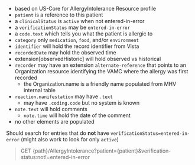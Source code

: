 
- based on US-Core for AllergyIntolerance Resource profile
- `patient` is a reference to this patient
- a `clinicalStatus` is `active` when not entered-in-error
- a `verificationStatus` may be `entered-in-error`
- a `code.text` which tells you what the patient is allergic to
- `category` only `medication`, `food`, and/or `environment`
- `identifier` will hold the record identifier from Vista
- `recordedDate` may hold the observed time
- extension[observedHistoric] will hold observed vs historical
- `recorder` may have an extension `alternate-reference` that points to an Organization resource identifying the VAMC where the allergy was first recorded
  - the Organization.name is a friendly name populated from MHV internal table
- `reaction.manifestation` may have `.text`
  - may have `.coding.code` but no system is known
- `note.text` will hold comments
  - `note.time` will hold the date of the comment
- no other elements are populated

Should search for entries that do **not** have `verificationStatus=entered-in-error` (might also work to look for only `active`)
> GET {path}/AllergyIntolerance?patient={patient}&verification-status:not!=entered-in-error
